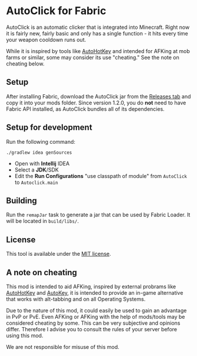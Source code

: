 # AutoClick for Fabric

AutoClick is an automatic clicker that is integrated into Minecraft. Right now it is fairly new, fairly basic and only has a single function - it hits every time your weapon cooldown runs out.

While it is inspired by tools like [AutoHotKey] and intended for AFKing at mob farms or similar, some may consider its use "cheating." See the note on cheating below.

## Setup
After installing Fabric, download the AutoClick jar from the [Releases tab][Releases] and copy it into your mods folder. Since version 1.2.0, you do **not** need to have Fabric API installed, as AutoClick bundles all of its dependencies.

## Setup for development
Run the following command:

```
./gradlew idea genSources
```

- Open with **Intellij** IDEA
- Select a **JDK**/SDK
- Edit the **Run Configurations** "use classpath of module" from `AutoClick` to `Autoclick.main`

## Building 
Run the `remapJar` task to generate a jar that can be used by Fabric Loader. It will be located in `build/libs/`.

## License

This tool is available under the [MIT license].

## A note on cheating
This mod is intended to aid AFKing, inspired by external probrams like [AutoHotKey] and [AutoKey], it is intended to provide an in-game alternative that works with alt-tabbing and on all Operating Systems.

Due to the nature of this mod, it could easily be used to gain an advantage in PvP or PvE. Even AFKing or AFKing with the help of mods/tools may be considered cheating by some. This can be very subjective and opinions differ. Therefore I advise you to consult the rules of your server before using this mod.

We are not responsible for misuse of this mod.

[Releases]: https://github.com/LeafHacker/AutoClick/releases
[AutoHotKey]: https://www.autohotkey.com
[AutoKey]: https://github.com/autokey/autokey
[MIT license]: /LICENSE
